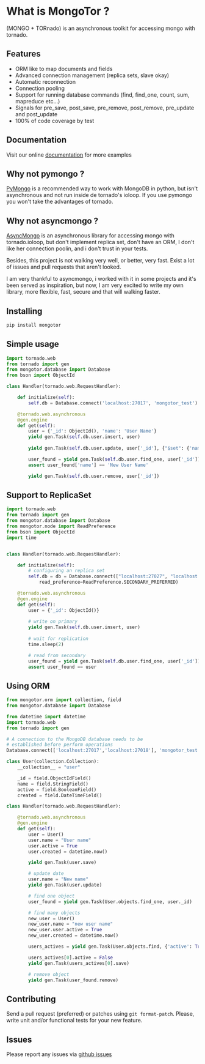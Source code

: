 # What is MongoTor ?

(MONGO + TORnado) is an asynchronous toolkit for accessing mongo with tornado.

## Features

* ORM like to map documents and fields
* Advanced connection management (replica sets, slave okay)
* Automatic reconnection
* Connection pooling
* Support for running database commands (find, find_one, count, sum, mapreduce etc...)
* Signals for pre_save, post_save, pre_remove, post_remove, pre_update and post_update
* 100% of code coverage by test

## Documentation

Visit our online [documentation](http://mongotor.readthedocs.org/) for more examples

## Why not pymongo ?

[PyMongo](http://api.mongodb.org/python/current/) is a recommended way to work with MongoDB in python, but isn't asynchronous and not run inside de tornado's ioloop. If you use pymongo you won't take the advantages of tornado.

## Why not asyncmongo ?

[AsyncMongo](https://github.com/bitly/asyncmongo) is an asynchronous library for accessing mongo with tornado.ioloop, but don't implement replica set, don't have an ORM, I don't like her connection poolin, and i don't trust in your tests. 

Besides, this project is not walking very well, or better, very fast. Exist a lot of issues and pull requests that aren't looked.

I am very thankful to asyncmongo, i worked with it in some projects and it's been served as inspiration, but now, I am very excited to write my own library, more flexible, fast, secure and that will walking faster.

## Installing

```bash
pip install mongotor
```

## Simple usage

```python
import tornado.web
from tornado import gen
from mongotor.database import Database
from bson import ObjectId

class Handler(tornado.web.RequestHandler):

    def initialize(self):
        self.db = Database.connect('localhost:27017', 'mongotor_test')

    @tornado.web.asynchronous
    @gen.engine
    def get(self):
        user = {'_id': ObjectId(), 'name': 'User Name'}
        yield gen.Task(self.db.user.insert, user)
        
        yield gen.Task(self.db.user.update, user['_id'], {"$set": {'name': 'New User Name'}})

        user_found = yield gen.Task(self.db.user.find_one, user['_id'])
        assert user_found['name'] == 'New User Name'

        yield gen.Task(self.db.user.remove, user['_id'])
```

## Support to ReplicaSet

```python
import tornado.web
from tornado import gen
from mongotor.database import Database
from mongotor.node import ReadPreference
from bson import ObjectId
import time


class Handler(tornado.web.RequestHandler):

    def initialize(self):
        # configuring an replica set
        self.db = db = Database.connect(["localhost:27027", "localhost:27028"], dbname='mongotor_test',
            read_preference=ReadPreference.SECONDARY_PREFERRED)

    @tornado.web.asynchronous
    @gen.engine
    def get(self):
        user = {'_id': ObjectId()}
        
        # write on primary
        yield gen.Task(self.db.user.insert, user)
        
        # wait for replication
        time.sleep(2)

        # read from secondary
        user_found = yield gen.Task(self.db.user.find_one, user['_id'])
        assert user_found == user
```

## Using ORM

```python
from mongotor.orm import collection, field
from mongotor.database import Database

from datetime import datetime
import tornado.web
from tornado import gen

# A connection to the MongoDB database needs to be
# established before perform operations
Database.connect(['localhost:27017','localhost:27018'], 'mongotor_test')

class User(collection.Collection):
    __collection__ = "user"

    _id = field.ObjectIdField()
    name = field.StringField()
    active = field.BooleanField()
    created = field.DateTimeField()

class Handler(tornado.web.RequestHandler):

    @tornado.web.asynchronous
    @gen.engine
    def get(self):
        user = User()
        user.name = "User name"
        user.active = True
        user.created = datetime.now()

        yield gen.Task(user.save)

        # update date
        user.name = "New name"
        yield gen.Task(user.update)

        # find one object
        user_found = yield gen.Task(User.objects.find_one, user._id)

        # find many objects
        new_user = User()
        new_user.name = "new user name"
        new_user.user.active = True
        new_user.created = datetime.now()

        users_actives = yield gen.Task(User.objects.find, {'active': True})

        users_actives[0].active = False
        yield gen.Task(users_actives[0].save)

        # remove object
        yield gen.Task(user_found.remove)
```

## Contributing

Send a pull request (preferred) or patches using ``git format-patch``. Please, write unit and/or functional tests for your new feature.

## Issues

Please report any issues via [github issues](https://github.com/marcelnicolay/mongotor/issues)